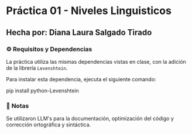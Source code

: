 # **Práctica 01** - Niveles Linguisticos
## **Hecha por:** Diana Laura Salgado Tirado


### ⚙️ **Requisitos y Dependencias**  
La práctica utiliza las mismas dependencias vistas en clase, con la adición de la librería `Levenshtein`. 

Para instalar esta dependencia, ejecuta el siguiente comando:

pip install python-Levenshtein

### 📌 **Notas**  
Se utilizaron LLM's para la documentación, optimización del código y corrección ortográfica y sintáctica.
